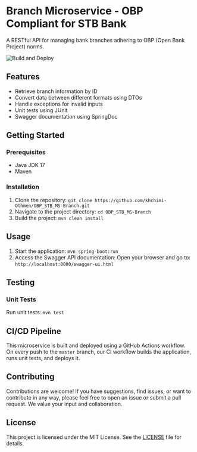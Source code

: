 # Branch Microservice - OBP Compliant for STB Bank

A RESTful API for managing bank branches adhering to OBP (Open Bank Project) norms.

![Build and Deploy](https://github.com/khchimi-Othmen/OBP_STB_MS-Branch/workflows/Build%20and%20Deploy/badge.svg)

## Features

- Retrieve branch information by ID
- Convert data between different formats using DTOs
- Handle exceptions for invalid inputs
- Unit tests using JUnit
- Swagger documentation using SpringDoc

## Getting Started

### Prerequisites

- Java JDK 17
- Maven

### Installation

1. Clone the repository: `git clone https://github.com/khchimi-Othmen/OBP_STB_MS-Branch.git`
2. Navigate to the project directory: `cd OBP_STB_MS-Branch`
3. Build the project: `mvn clean install`

## Usage

1. Start the application: `mvn spring-boot:run`
2. Access the Swagger API documentation: Open your browser and go to: `http://localhost:8080/swagger-ui.html`

## Testing

### Unit Tests

Run unit tests: `mvn test`

## CI/CD Pipeline

This microservice is built and deployed using a GitHub Actions workflow. On every push to the `master` branch, our CI workflow builds the application, runs unit tests, and deploys it.

## Contributing

Contributions are welcome! If you have suggestions, find issues, or want to contribute in any way, please feel free to open an issue or submit a pull request. We value your input and collaboration.

## License

This project is licensed under the MIT License. See the [LICENSE](LICENSE) file for details.
